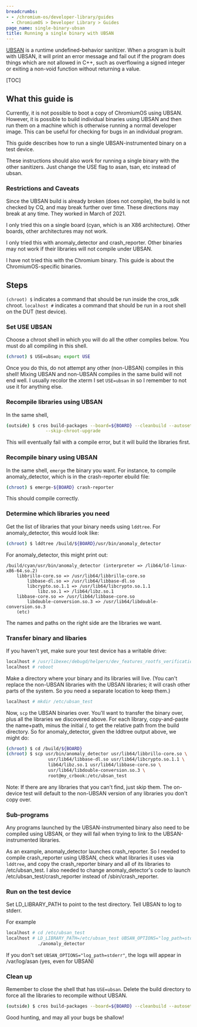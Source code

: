 ```yaml
---
breadcrumbs:
- - /chromium-os/developer-library/guides
  - ChromiumOS > Developer Library > Guides
page_name: single-binary-ubsan
title: Running a single binary with UBSAN
---
```


[UBSAN](https://clang.llvm.org/docs/UndefinedBehaviorSanitizer.html) is a
runtime undefined-behavior sanitizer. When a program is built with UBSAN, it
will print an error message and fail out if the program does things which are
not allowed in C++, such as overflowing a signed integer or exiting a non-void
function without returning a value.

[TOC]

## What this guide is

Currently, it is not possible to boot a copy of ChromiumOS using UBSAN.
However, it is possible to build individual binaries using UBSAN and then run
them on a machine which is otherwise running a normal developer image. This can
be useful for checking for bugs in an individual program.

This guide describes how to run a single UBSAN-instrumented binary on a test
device.

These instructions should also work for running a single binary with the other
sanitizers. Just change the USE flag to asan, tsan, etc instead of ubsan.

### Restrictions and Caveats

Since the UBSAN build is already broken (does not compile), the build is not
checked by CQ, and may break further over time. These directions may break at
any time. They worked in March of 2021.

I only tried this on a single board (cyan, which is an X86 architecture). Other
boards, other architectures may not work.

I only tried this with anomaly_detector and crash_reporter. Other binaries may
not work if their libraries will not compile under UBSAN.

I have not tried this with the Chromium binary. This guide is about the
ChromiumOS-specific binaries.


## Steps

`(chroot) $` indicates a command that should be run inside the cros_sdk chroot.
 `localhost #` indicates a command that should be run in a root shell on the DUT
 (test device).

### Set USE UBSAN

Choose a chroot shell in which you will do all the other compiles below. You
must do all compiling in this shell.

```bash
(chroot) $ USE=ubsan; export USE
```

Once you do this, do not attempt any other (non-UBSAN) compiles in this shell!
Mixing UBSAN and non-UBSAN compiles in the same build will not end well. I
usually recolor the xterm I set `USE=ubsan` in so I remember to not use it for
anything else.

### Recompile libraries using UBSAN

In the same shell,

```bash
(outside) $ cros build-packages --board=${BOARD} --cleanbuild --autosetgov \
               --skip-chroot-upgrade
```

This will eventually fail with a compile error, but it will build the libraries
first.

### Recompile binary using UBSAN

In the same shell, `emerge` the binary you want. For instance, to compile
anomaly_detector, which is in the crash-reporter ebuild file:

```bash
(chroot) $ emerge-${BOARD} crash-reporter
```

This should compile correctly.

### Determine which libraries you need

Get the list of libraries that your binary needs using `lddtree`. For
anomaly_detector, this would look like:

```bash
(chroot) $ lddtree /build/${BOARD}/usr/bin/anomaly_detector
```

For anomaly_detector, this might print out:

```
/build/cyan/usr/bin/anomaly_detector (interpreter => /lib64/ld-linux-x86-64.so.2)
    libbrillo-core.so => /usr/lib64/libbrillo-core.so
        libbase-dl.so => /usr/lib64/libbase-dl.so
        libcrypto.so.1.1 => /usr/lib64/libcrypto.so.1.1
            libz.so.1 => /lib64/libz.so.1
    libbase-core.so => /usr/lib64/libbase-core.so
        libdouble-conversion.so.3 => /usr/lib64/libdouble-conversion.so.3
    (etc)
```

The names and paths on the right side are the libraries we want.

### Transfer binary and libaries

If you haven't yet, make sure your test device has a writable drive:

```bash
localhost # /usr/libexec/debugd/helpers/dev_features_rootfs_verification
localhost # reboot
```

Make a directory where your binary and its libraries will live. (You can't
replace the non-UBSAN libraries with the UBSAN libraries; it will crash other
parts of the system. So you need a separate location to keep them.)

```bash
localhost # mkdir /etc/ubsan_test
```

Now, `scp` the UBSAN binaries over. You'll want to transfer the binary over,
plus all the libraries we discovered above. For each library, copy-and-paste
the name+path, minus the initial /, to get the relative path from the build
directory. So for anomaly_detector, given the lddtree output above, we might do:

```bash
(chroot) $ cd /build/${BOARD}
(chroot) $ scp usr/bin/anomaly_detector usr/lib64/libbrillo-core.so \
                usr/lib64/libbase-dl.so usr/lib64/libcrypto.so.1.1 \
                lib64/libz.so.1 usr/lib64/libbase-core.so \
                usr/lib64/libdouble-conversion.so.3 \
                root@my_crbook:/etc/ubsan_test
```

Note: If there are any libraries that you can't find, just skip them. The on-
device test will default to the non-UBSAN version of any libraries you don't
copy over.

### Sub-programs

Any programs launched by the UBSAN-instrumented binary also need to be compiled
using UBSAN, or they will fail when trying to link to the UBSAN-instrumented
libraries.

As an example, anomaly_detector launches crash_reporter. So I needed to compile
crash_reporter using UBSAN, check what libraries it uses via `lddtree`, and
copy the crash_reporter binary and all of its libraries to /etc/ubsan_test. I
also needed to change anomaly_detector's code to launch
/etc/ubsan_test/crash_reporter instead of /sbin/crash_reporter.

### Run on the test device

Set LD_LIBRARY_PATH to point to the test directory. Tell UBSAN to log to
stderr.

For example

```bash
localhost # cd /etc/ubsan_test
localhost # LD_LIBRARY_PATH=/etc/ubsan_test UBSAN_OPTIONS="log_path=stderr" \
            ./anomaly_detector
```

If you don't set `UBSAN_OPTIONS="log_path=stderr"`, the logs will appear in
/var/log/asan (yes, even for UBSAN)

### Clean up

Remember to close the shell that has `USE=ubsan`. Delete the build directory
to force all the libraries to recompile without UBSAN.

```bash
(outside) $ cros build-packages --board=${BOARD} --cleanbuild --autosetgov
```

Good hunting, and may all your bugs be shallow!
